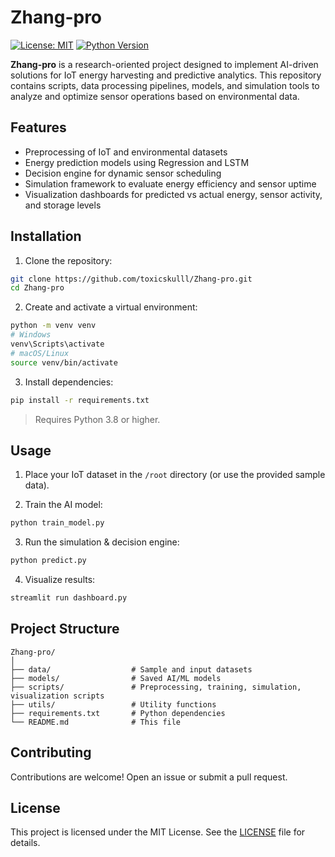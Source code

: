 # Zhang-pro

[![License: MIT](https://img.shields.io/badge/License-MIT-yellow.svg)](https://opensource.org/licenses/MIT)
[![Python Version](https://img.shields.io/badge/python-3.8%2B-blue)](https://www.python.org/)

**Zhang-pro** is a research-oriented project designed to implement AI-driven solutions for IoT energy harvesting and predictive analytics. This repository contains scripts, data processing pipelines, models, and simulation tools to analyze and optimize sensor operations based on environmental data.

## Features

* Preprocessing of IoT and environmental datasets
* Energy prediction models using Regression and LSTM
* Decision engine for dynamic sensor scheduling
* Simulation framework to evaluate energy efficiency and sensor uptime
* Visualization dashboards for predicted vs actual energy, sensor activity, and storage levels

## Installation

1. Clone the repository:

```bash
git clone https://github.com/toxicskulll/Zhang-pro.git
cd Zhang-pro
```

2. Create and activate a virtual environment:

```bash
python -m venv venv
# Windows
venv\Scripts\activate
# macOS/Linux
source venv/bin/activate
```

3. Install dependencies:

```bash
pip install -r requirements.txt
```

> Requires Python 3.8 or higher.

## Usage

1. Place your IoT dataset in the `/root` directory (or use the provided sample data).

2. Train the AI model:

```bash
python train_model.py
```

3. Run the simulation & decision engine:

```bash
python predict.py
```

4. Visualize results:

```bash
streamlit run dashboard.py
```

## Project Structure

```
Zhang-pro/
│
├── data/                  # Sample and input datasets
├── models/                # Saved AI/ML models
├── scripts/               # Preprocessing, training, simulation, visualization scripts
├── utils/                 # Utility functions
├── requirements.txt       # Python dependencies
└── README.md              # This file
```

## Contributing

Contributions are welcome! Open an issue or submit a pull request.

## License

This project is licensed under the MIT License. See the [LICENSE](LICENSE) file for details.
